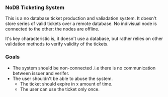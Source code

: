 
###  NoDB Ticketing System

This is a no database ticket production and valiadation system. It doesn't store series of valid tickets over a remote database. No indivisual node is connected to the other: the nodes are offline. 

It's key characteristic is, it doesn't use a database, but rather relies on other validation methods to verify validity of the tickets.

### Goals
- The system should be non-connected .i.e there is no communication between issuer and verifer. 
- The user shouldn't be able to abuse the system.
    - The ticket should expire in x amount of time.
    - The user can use the ticket only once.
    
